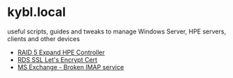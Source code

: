 # kybl.local
useful scripts, guides and tweaks to manage Windows Server, HPE servers, clients and other devices

- [RAID 5 Expand HPE Controller](https://github.com/denyyys/kybl.local/blob/main/guides/RAID5_expand_hpe_controller.md)
- [RDS SSL Let's Encrypt Cert](https://github.com/denyyys/kybl.local/blob/main/guides/RDS_SSL_cert.md)
- [MS Exchange - Broken IMAP service](https://github.com/denyyys/kybl.local/blob/main/guides/Exchange%20-%20Broken%20IMAP%20service.md)

